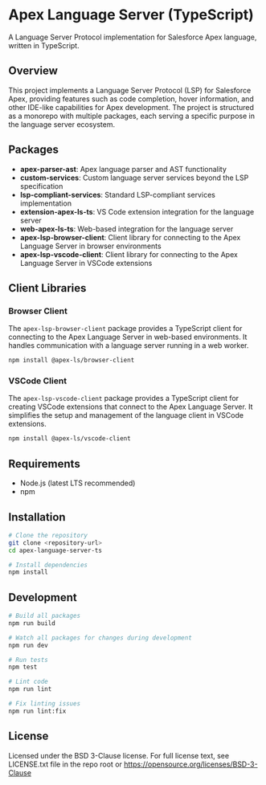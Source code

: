 # Apex Language Server (TypeScript)

A Language Server Protocol implementation for Salesforce Apex language, written in TypeScript.

## Overview

This project implements a Language Server Protocol (LSP) for Salesforce Apex, providing features such as code completion, hover information, and other IDE-like capabilities for Apex development. The project is structured as a monorepo with multiple packages, each serving a specific purpose in the language server ecosystem.

## Packages

- **apex-parser-ast**: Apex language parser and AST functionality
- **custom-services**: Custom language server services beyond the LSP specification
- **lsp-compliant-services**: Standard LSP-compliant services implementation
- **extension-apex-ls-ts**: VS Code extension integration for the language server
- **web-apex-ls-ts**: Web-based integration for the language server
- **apex-lsp-browser-client**: Client library for connecting to the Apex Language Server in browser environments
- **apex-lsp-vscode-client**: Client library for connecting to the Apex Language Server in VSCode extensions

## Client Libraries

### Browser Client

The `apex-lsp-browser-client` package provides a TypeScript client for connecting to the Apex Language Server in web-based environments. It handles communication with a language server running in a web worker.

```bash
npm install @apex-ls/browser-client
```

### VSCode Client

The `apex-lsp-vscode-client` package provides a TypeScript client for creating VSCode extensions that connect to the Apex Language Server. It simplifies the setup and management of the language client in VSCode extensions.

```bash
npm install @apex-ls/vscode-client
```

## Requirements

- Node.js (latest LTS recommended)
- npm

## Installation

```bash
# Clone the repository
git clone <repository-url>
cd apex-language-server-ts

# Install dependencies
npm install
```

## Development

```bash
# Build all packages
npm run build

# Watch all packages for changes during development
npm run dev

# Run tests
npm test

# Lint code
npm run lint

# Fix linting issues
npm run lint:fix
```

## License

Licensed under the BSD 3-Clause license.
For full license text, see LICENSE.txt file in the repo root or https://opensource.org/licenses/BSD-3-Clause
